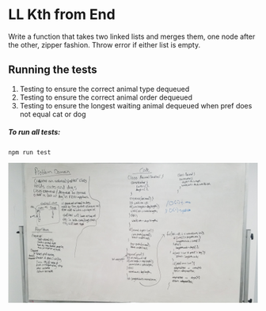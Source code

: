 # LL Kth from End

Write a function that takes two linked lists and merges them, one node after the other, zipper fashion. Throw error if either list is empty.

## Running the tests

1. Testing to ensure the correct animal type dequeued
2. Testing to ensure the correct animal order dequeued
3. Testing to ensure the longest waiting animal dequeued when pref does not equal cat or dog

##### To run all tests: 

```
npm run test
```

![Whiteboarding image](assets/fifo-animal-shelter.jpg)